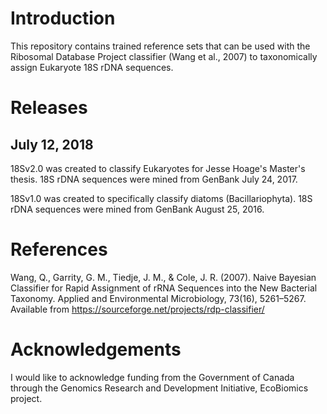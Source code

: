 # Introduction

This repository contains trained reference sets that can be used with the Ribosomal Database Project classifier (Wang et al., 2007) to taxonomically assign Eukaryote 18S rDNA sequences.

# Releases

## July 12, 2018

18Sv2.0 was created to classify Eukaryotes for Jesse Hoage's Master's thesis.  18S rDNA sequences were mined from GenBank July 24, 2017.

18Sv1.0 was created to specifically classify diatoms (Bacillariophyta).  18S rDNA sequences were mined from GenBank August 25, 2016.

# References

Wang, Q., Garrity, G. M., Tiedje, J. M., & Cole, J. R. (2007). Naive Bayesian Classifier for Rapid Assignment of rRNA Sequences into the New Bacterial Taxonomy. Applied and Environmental Microbiology, 73(16), 5261–5267. Available from https://sourceforge.net/projects/rdp-classifier/

# Acknowledgements

I would like to acknowledge funding from the Government of Canada through the Genomics Research and Development Initiative, EcoBiomics project.
